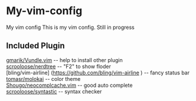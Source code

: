 # My-vim-config
My vim config
This is my vim config. 
Still in progress

## Included Plugin
[gmarik/Vundle.vim](https://github.com/gmarik/Vundle.vim ) -- help to install other plugin <br>
[scrooloose/nerdtree](https://github.com/scrooloose/nerdtree ) -- "F2" to show floder<br>
[bling/vim-airline] (https://github.com/bling/vim-airline ) -- fancy status bar <br>
[tomasr/molokai](https://github.com/tomasr/molokai ) -- color theme<br>
[Shougo/neocomplcache.vim](https://github.com/Shougo/neocomplcache.vim ) -- good auto complete <br>
[scrooloose/syntastic](https://github.com/scrooloose/syntastic ) -- syntax checker <br>

